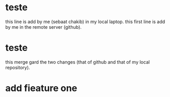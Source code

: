 # teste
this line is add by me (sebaat chakib) in my local laptop.
this first line is add by me in the remote server (github).
# teste
this merge gard the two changes (that of github and that of my local repository). 

# add fieature one
